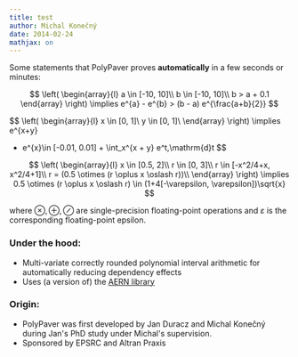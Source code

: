 ```yaml
---
title: test
author: Michal Konečný
date: 2014-02-24
mathjax: on
---
```


Some statements that PolyPaver proves **automatically** in a few seconds or minutes:

$$
\left(
\begin{array}{l}
a \in [-10, 10]\\
b \in [-10, 10]\\
b > a + 0.1
\end{array}
\right)
\implies
e^{a} - e^{b} > (b - a) e^{\frac{a+b}{2}}
$$

$$
\left(
\begin{array}{l}
x \in [0, 1]\\
y \in [0, 1]\\
\end{array}
\right)
\implies
e^{x+y}
 - e^{x}\in
    [-0.01, 0.01] +
    \int_x^{x + y} e^t\,\mathrm{d}t
$$ 

$$
\left(
\begin{array}{l}
x \in [0.5, 2]\\
r \in [0, 3]\\
r \in [-x^2/4+x, x^2/4+1]\\
r = (0.5 \otimes (r \oplus x \oslash r))\\
\end{array}
\right)
\implies
0.5 \otimes (r \oplus x \oslash r) \in (1+4[-\varepsilon, \varepsilon])\sqrt{x}
$$

where $\otimes, \oplus, \oslash$ are single-precision floating-point operations
and $\varepsilon$ is the corresponding floating-point epsilon. 

### Under the hood:

  * Multi-variate correctly rounded polynomial interval arithmetic for automatically reducing dependency effects
  * Uses (a version of) the [AERN library](https://code.google.com/p/aern/)
  
### Origin:

  * PolyPaver was first developed by Jan Duracz and Michal Konečný during Jan's PhD study under Michal's supervision.
  * Sponsored by EPSRC and Altran Praxis 



